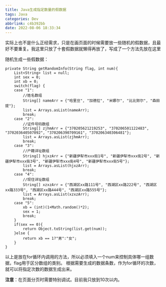 ```yaml
---
title: Java生成指定数量的假数据
tags: Java
categories: Dev
abbrlink: c4b392bb
date: 2022-08-06 18:33:34
---
```


<!-- more -->

实际上也不是什么正经需求，只是在画页面的时候需要放一些随机的假数据，且最好不要重复。我这里只放了十套假数据就懒得再放了，写成了一个方法先放在这里

随机生成一些假数据：

```
private String getRandomInfo(String flag, int num){
    List<String> list = null;
    int sex = 0;
    int xb = 0;
    switch(flag) {
    case "1":
        //姓名数组
        String[] nameArr = {"哈里旦", "加德拉", "米娜尔", "比比努尔", "森田提"};
        list = Arrays.asList(nameArr);
        break;
    case "2":
        //证件号码数组
        String[] zjhmArr = {"370205621219253", "370206501122483", "370203640507092", "370206390709161", "370206340306481"};
        list = Arrays.asList(zjhmArr);
        break;
    case "3":
        //户籍详址数组
        String[] hjxzArr = {"新疆伊犁市xxx街1号", "新疆伊犁市xxx街2号", "新疆伊犁市xxx街3号", "新疆伊犁市xxx街4号", "新疆伊犁市xxx街5号"};
        list = Arrays.asList(hjxzArr);
        break;
    case "4":
        //现住详址数组
        String[] xzxzArr = {"西湖区xx路111号", "西湖区xx路222号", "西湖区xx路333号", "西湖区xx路444号", "西湖区xx路555号"};
        list = Arrays.asList(xzxzArr);
        break;
    case "5":
        xb = (int)(1+Math.random()*2);
        sex = 1;
        break;
    }
    if(sex == 0){
        return Object.toString(list.get(num));
    }else {
        return xb == 1?"男":"女";
    }
}
```

以上是放在for循环内调用的方法，所以必须填入一个num来控制具体哪一组数据，flag用于区分数组的类别。
根据需要生成的数据条数，作为for循环的次数，就可以将指定次数的数据生成出来。

**注意**：在页面分页时需要特别调试。目前我只放到10次以内。
